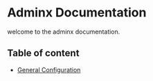 # Adminx Documentation
welcome to the adminx documentation.

## Table of content

- [General Configuration](00_general_configuration.md)
